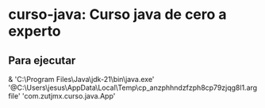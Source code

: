 # curso-java: Curso java de cero a experto
## Para ejecutar
& 'C:\Program Files\Java\jdk-21\bin\java.exe' '@C:\Users\jesus\AppData\Local\Temp\cp_anzphhndzfzph8cp79zjqg8l1.argfile' 'com.zutjmx.curso.java.App'
